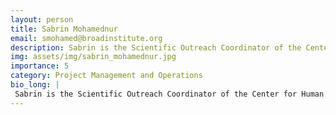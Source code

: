 ```yaml
---
layout: person
title: Sabrin Mohamednur
email: smohamed@broadinstitute.org
description: Sabrin is the Scientific Outreach Coordinator of the Center for Human Brain Variation project. As the coordinator she will oversee the implementation of the plans to enhance diverse perspectives as ...
img: assets/img/sabrin_mohamednur.jpg
importance: 5
category: Project Management and Operations
bio_long: |
 Sabrin is the Scientific Outreach Coordinator of the Center for Human Brain Variation project. As the coordinator she will oversee the implementation of the plans to enhance diverse perspectives as well as organizing all outreach activities of the center. Prior to Broad Institute, Sabrin worked at Dana Farber Cancer Institute and has various experiences in working with underrepresented communities. She is interested bridging the gap between science and diversity and the impact that it has on vulnerable communities and continuing the conversations of diversity and inclusion.
---
```

